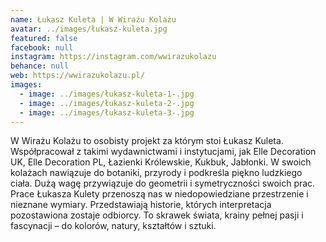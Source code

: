```yaml
---
name: Łukasz Kuleta | W Wirażu Kolażu
avatar: ../images/łukasz-kuleta.jpg
featured: false
facebook: null
instagram: https://instagram.com/wwirazukolazu
behance: null
web: https://wwirazukolazu.pl/
images:
  - image: ../images/łukasz-kuleta-1-.jpg
  - image: ../images/łukasz-kuleta-2-.jpg
  - image: ../images/łukasz-kuleta-3-.jpg
---
```

W Wirażu Kolażu to osobisty projekt za którym stoi Łukasz Kuleta. Współpracował z takimi wydawnictwami i instytucjami, jak Elle Decoration UK, Elle Decoration PL, Łazienki Królewskie, Kukbuk, Jabłonki. W swoich kolażach nawiązuje do botaniki, przyrody i podkreśla piękno ludzkiego ciała. Dużą wagę przywiązuje do geometrii i symetryczności swoich prac. Prace Łukasza Kulety przenoszą nas w niedopowiedziane przestrzenie i nieznane wymiary. Przedstawiają historie, których interpretacja pozostawiona zostaje odbiorcy. To skrawek świata, krainy pełnej pasji i fascynacji – do kolorów, natury, kształtów i sztuki.
